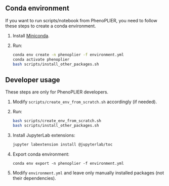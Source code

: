 ## Conda environment

If you want to run scripts/notebook from PhenoPLIER, you need to follow these steps to create a
conda environment.

 1. Install [Miniconda](https://docs.conda.io/en/latest/miniconda.html).
 1. Run:
 
    ```bash
    conda env create -n phenoplier -f environment.yml
    conda activate phenoplier
    bash scripts/install_other_packages.sh
    ```

## Developer usage

These steps are only for PhenoPLIER developers.

 1. Modify `scripts/create_env_from_scratch.sh` accordingly (if needed).
 1. Run:
 
    ```bash
    bash scripts/create_env_from_scratch.sh
    bash scripts/install_other_packages.sh
    ```

 1. Install JupyterLab extensions:
 
    ```bash
    jupyter labextension install @jupyterlab/toc
    ```

 1. Export conda environment:

    ```
    conda env export -n phenoplier -f environment.yml
    ```

 1. Modify `environment.yml` and leave only manually installed packages (not their dependencies).
